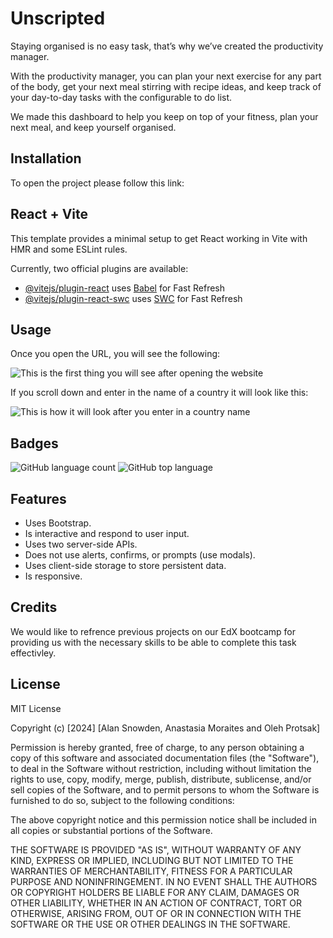 # Unscripted

Staying organised is no easy task, that’s why we’ve created the productivity manager.

With the productivity manager, you can plan your next exercise for any part of the body, get your next meal stirring with recipe ideas, and keep track of your day-to-day tasks with the configurable to do list.

We made this dashboard to help you keep on top of your fitness, plan your next meal, and keep yourself organised.

## Installation

To open the project please follow this link: 

## React + Vite

This template provides a minimal setup to get React working in Vite with HMR and some ESLint rules.

Currently, two official plugins are available:

- [@vitejs/plugin-react](https://github.com/vitejs/vite-plugin-react/blob/main/packages/plugin-react/README.md) uses [Babel](https://babeljs.io/) for Fast Refresh
- [@vitejs/plugin-react-swc](https://github.com/vitejs/vite-plugin-react-swc) uses [SWC](https://swc.rs/) for Fast Refresh

## Usage 

Once you open the URL, you will see the following: 

![This is the first thing you will see after opening the website](assets/images/Website1.png)

If you scroll down and enter in the name of a country it will look like this:

![This is how it will look after you enter in a country name](assets/images/Website.png)


## Badges

![GitHub language count](https://img.shields.io/github/languages/count/anamorai/Unscripted)
![GitHub top language](https://img.shields.io/github/languages/top/anamorai/Unscripted)

## Features

* Uses Bootstrap.
* Is interactive and respond to user input.
* Uses  two server-side APIs.
* Does not use alerts, confirms, or prompts (use modals).
* Uses client-side storage to store persistent data.
* Is responsive.

## Credits

We would like to refrence previous projects on our EdX bootcamp for providing us with the necessary skills to be able to complete this task effectivley. 

## License

MIT License

Copyright (c) [2024] [Alan Snowden, Anastasia Moraites and Oleh Protsak]

Permission is hereby granted, free of charge, to any person obtaining a copy
of this software and associated documentation files (the "Software"), to deal
in the Software without restriction, including without limitation the rights
to use, copy, modify, merge, publish, distribute, sublicense, and/or sell
copies of the Software, and to permit persons to whom the Software is
furnished to do so, subject to the following conditions:

The above copyright notice and this permission notice shall be included in all
copies or substantial portions of the Software.

THE SOFTWARE IS PROVIDED "AS IS", WITHOUT WARRANTY OF ANY KIND, EXPRESS OR
IMPLIED, INCLUDING BUT NOT LIMITED TO THE WARRANTIES OF MERCHANTABILITY,
FITNESS FOR A PARTICULAR PURPOSE AND NONINFRINGEMENT. IN NO EVENT SHALL THE
AUTHORS OR COPYRIGHT HOLDERS BE LIABLE FOR ANY CLAIM, DAMAGES OR OTHER
LIABILITY, WHETHER IN AN ACTION OF CONTRACT, TORT OR OTHERWISE, ARISING FROM,
OUT OF OR IN CONNECTION WITH THE SOFTWARE OR THE USE OR OTHER DEALINGS IN THE
SOFTWARE.